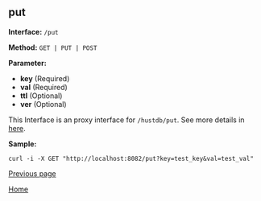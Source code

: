 ## put ##

**Interface:** `/put`

**Method:** `GET | PUT | POST`

**Parameter:** 

*  **key** (Required)  
*  **val** (Required)
*  **ttl** (Optional)
*  **ver** (Optional)  

This Interface is an proxy interface for `/hustdb/put`. See more details in [here](../hustdb/hustdb/put.md).  

**Sample:**

    curl -i -X GET "http://localhost:8082/put?key=test_key&val=test_val"

[Previous page](../ha.md)

[Home](../../index.md)